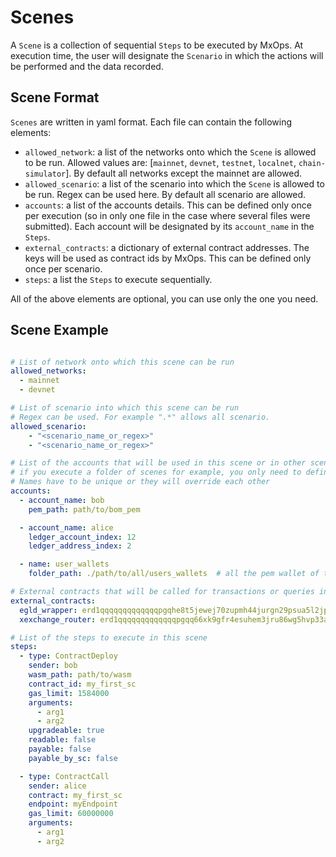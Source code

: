# Scenes

A `Scene` is a collection of sequential `Steps` to be executed by MxOps.
At execution time, the user will designate the `Scenario` in which the actions will be performed and the data recorded.

## Scene Format

`Scenes` are written in yaml format. Each file can contain the following elements:

- `allowed_network`: a list of the networks onto which the `Scene` is allowed to be run. Allowed values are: [`mainnet`, `devnet`, `testnet`, `localnet`, `chain-simulator`]. By default all networks except the mainnet are allowed.
- `allowed_scenario`: a list of the scenario into which the `Scene` is allowed to be run. Regex can be used here. By default all scenario are allowed.
- `accounts`: a list of the accounts details. This can be defined only once per execution (so in only one file in the case where several files were submitted). Each account will be designated by its `account_name` in the `Steps`.
- `external_contracts`: a dictionary of external contract addresses. The keys will be used as contract ids by MxOps. This can be defined only once per scenario.
- `steps`: a list the `Steps` to execute sequentially.

All of the above elements are optional, you can use only the one you need.

## Scene Example

```yaml

# List of network onto which this scene can be run
allowed_networks:
  - mainnet
  - devnet

# List of scenario into which this scene can be run
# Regex can be used. For example ".*" allows all scenario.
allowed_scenario:
    - "<scenario_name_or_regex>"
    - "<scenario_name_or_regex>"

# List of the accounts that will be used in this scene or in other scenes later scenes. This means that
# if you execute a folder of scenes for example, you only need to define the accounts in the first executed scene.
# Names have to be unique or they will override each other
accounts:
  - account_name: bob
    pem_path: path/to/bom_pem

  - account_name: alice
    ledger_account_index: 12
    ledger_address_index: 2

  - name: user_wallets
    folder_path: ./path/to/all/users_wallets  # all the pem wallet of the folder will be loaded using the file names as account names

# External contracts that will be called for transactions or queries in future steps
external_contracts:
  egld_wrapper: erd1qqqqqqqqqqqqqpgqhe8t5jewej70zupmh44jurgn29psua5l2jps3ntjj3 
  xexchange_router: erd1qqqqqqqqqqqqqpgqq66xk9gfr4esuhem3jru86wg5hvp33a62jps2fy57p

# List of the steps to execute in this scene
steps:
  - type: ContractDeploy
    sender: bob
    wasm_path: path/to/wasm
    contract_id: my_first_sc
    gas_limit: 1584000
    arguments:
      - arg1
      - arg2
    upgradeable: true
    readable: false
    payable: false
    payable_by_sc: false

  - type: ContractCall
    sender: alice
    contract: my_first_sc
    endpoint: myEndpoint
    gas_limit: 60000000
    arguments:
      - arg1
      - arg2
```
